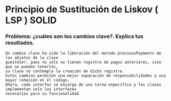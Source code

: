 # Principio de Sustitución de Liskov ( LSP ) SOLID

### Problema: ¿cuáles son los cambios clave?. Explica tus resultados.

    Un cambio clave ha sido la liberación del metodo previousPayments de los objetos de la clase
    guestUser, pues no solo no tienen registro de pagos anteriores, sino que no pueden tenerlos,
    su clase no contempla la creación de dicho registro.
    Estos cambios permiten una mejor separación de responsabilidades y una mayor cohesión en el código.
    Ahora, cada interfaz se encarga de una tarea específica y las clases implementan solo las interfaces
    necesarias para su funcionalidad.
